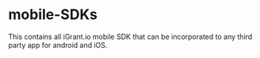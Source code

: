 # mobile-SDKs

This contains all iGrant.io mobile SDK that can be incorporated to any third party app for android and iOS. 
